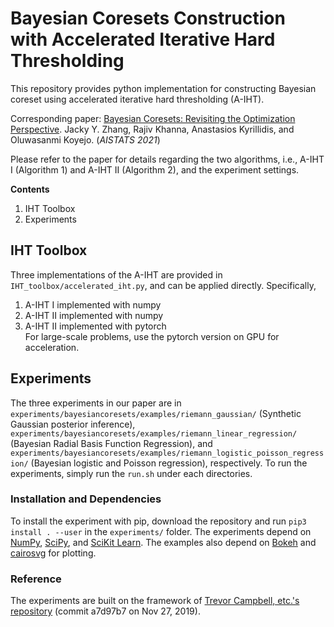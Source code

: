 
# Bayesian Coresets Construction with Accelerated Iterative Hard Thresholding

This repository provides python implementation for constructing Bayesian coreset using 
 accelerated iterative hard thresholding (A-IHT). 

Corresponding paper:
 [Bayesian Coresets: Revisiting the Optimization Perspective](https://arxiv.org/abs/2007.00715).
 Jacky Y. Zhang, Rajiv Khanna, Anastasios Kyrillidis, and Oluwasanmi Koyejo. (*AISTATS 2021*)

Please refer to the paper for details regarding the two algorithms, i.e., A-IHT I (Algorithm 1) and A-IHT II (Algorithm 2),
and the experiment settings.

**Contents** 

1. IHT Toolbox
2. Experiments


## IHT Toolbox
Three implementations of the A-IHT are provided in `IHT_toolbox/accelerated_iht.py`, and can be applied directly.
Specifically,
1.  A-IHT I implemented with numpy
2.  A-IHT II implemented with numpy
3.  A-IHT II implemented with pytorch  
For large-scale problems, use the pytorch version on GPU for acceleration. 


## Experiments

The three experiments in our paper are in `experiments/bayesiancoresets/examples/riemann_gaussian/` 
(Synthetic Gaussian posterior inference),
`experiments/bayesiancoresets/examples/riemann_linear_regression/` (Bayesian Radial Basis Function Regression),
and `experiments/bayesiancoresets/examples/riemann_logistic_poisson_regression/` (Bayesian logistic and Poisson regression),
respectively.
To run the experiments, simply run the `run.sh` under each directories.

### Installation and Dependencies

To install the experiment with pip, download the repository and run `pip3 install . --user` in the `experiments/` folder. 
The experiments depend on [NumPy](http://www.numpy.org), [SciPy](https://www.scipy.org), and [SciKit Learn](https://scikit-learn.org).
The examples also depend on [Bokeh](https://bokeh.pydata.org/en/latest) and [cairosvg](https://cairosvg.org/) for plotting.

### Reference
The experiments are built on the framework of [Trevor Campbell, etc.'s repository](https://github.com/trevorcampbell/bayesian-coresets) 
(commit a7d97b7 on Nov 27, 2019).   
